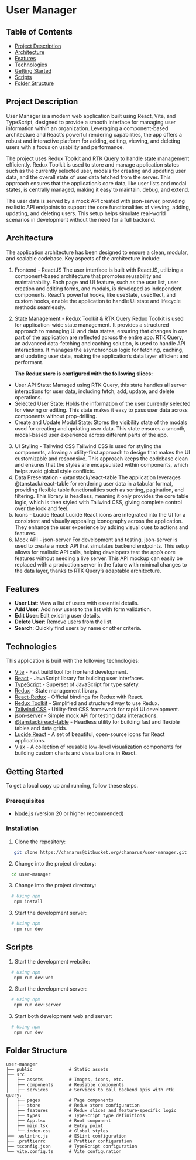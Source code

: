 # User Manager

## Table of Contents

- [Project Description](#features)
- [Architecture](#features)
- [Features](#features)
- [Technologies](#technologies)
- [Getting Started](#getting-started)
- [Scripts](#scripts)
- [Folder Structure](#folder-structure)

## Project Description

User Manager is a modern web application built using React, Vite, and TypeScript, designed to provide a smooth interface for managing user information within an organization. Leveraging a component-based architecture and React’s powerful rendering capabilities, the app offers a robust and interactive platform for adding, editing, viewing, and deleting users with a focus on usability and performance.

The project uses Redux Toolkit and RTK Query to handle state management efficiently. Redux Toolkit is used to store and manage application states such as the currently selected user, modals for creating and updating user data, and the overall state of user data fetched from the server. This approach ensures that the application’s core data, like user lists and modal states, is centrally managed, making it easy to maintain, debug, and extend.

The user data is served by a mock API created with json-server, providing realistic API endpoints to support the core functionalities of viewing, adding, updating, and deleting users. This setup helps simulate real-world scenarios in development without the need for a full backend.

## Architecture

The application architecture has been designed to ensure a clean, modular, and scalable codebase. Key aspects of the architecture include:

1. Frontend - ReactJS
   The user interface is built with ReactJS, utilizing a component-based architecture that promotes reusability and maintainability.
   Each page and UI feature, such as the user list, user creation and editing forms, and modals, is developed as independent components.
   React’s powerful hooks, like useState, useEffect, and custom hooks, enable the application to handle UI state and lifecycle methods seamlessly.
2. State Management - Redux Toolkit & RTK Query
   Redux Toolkit is used for application-wide state management. It provides a structured approach to managing UI and data states, ensuring that changes in one part of the application are reflected across the entire app.
   RTK Query, an advanced data-fetching and caching solution, is used to handle API interactions. It manages the asynchronous logic for fetching, caching, and updating user data, making the application’s data layer efficient and performant.

   **The Redux store is configured with the following slices:**

- User API State: Managed using RTK Query, this state handles all server interactions for user data, including fetch, add, update, and delete operations.
- Selected User State: Holds the information of the user currently selected for viewing or editing. This state makes it easy to pass user data across components without prop-drilling.
- Create and Update Modal State: Stores the visibility state of the modals used for creating and updating user data. This state ensures a smooth, modal-based user experience across different parts of the app.

3. UI Styling - Tailwind CSS
   Tailwind CSS is used for styling the components, allowing a utility-first approach to design that makes the UI customizable and responsive.
   This approach keeps the codebase clean and ensures that the styles are encapsulated within components, which helps avoid global style conflicts.
4. Data Presentation - @tanstack/react-table
   The application leverages @tanstack/react-table for rendering user data in a tabular format, providing flexible table functionalities such as sorting, pagination, and filtering.
   This library is headless, meaning it only provides the core table logic, which is then styled with Tailwind CSS, giving complete control over the look and feel.
5. Icons - Lucide React
   Lucide React icons are integrated into the UI for a consistent and visually appealing iconography across the application. They enhance the user experience by adding visual cues to actions and features.
6. Mock API - json-server
   For development and testing, json-server is used to create a mock API that simulates backend endpoints. This setup allows for realistic API calls, helping developers test the app’s core features without needing a live server.
   This API mockup can easily be replaced with a production server in the future with minimal changes to the data layer, thanks to RTK Query’s adaptable architecture.

## Features

- **User List**: View a list of users with essential details.
- **Add User**: Add new users to the list with form validation.
- **Edit User**: Edit existing user details.
- **Delete User**: Remove users from the list.
- **Search**: Quickly find users by name or other criteria.

## Technologies

This application is built with the following technologies:

- [Vite](https://vitejs.dev/) - Fast build tool for frontend development.
- [React](https://reactjs.org/) - JavaScript library for building user interfaces.
- [TypeScript](https://www.typescriptlang.org/) - Superset of JavaScript for type safety.
- [Redux](https://redux.js.org/) - State management library.
- [React-Redux](https://react-redux.js.org/) - Official bindings for Redux with React.
- [Redux Toolkit](https://redux-toolkit.js.org/) - Simplified and structured way to use Redux.
- [Tailwind CSS](https://tailwindcss.com/) - Utility-first CSS framework for rapid UI development.
- [json-server](https://github.com/typicode/json-server) - Simple mock API for testing data interactions.
- [@tanstack/react-table](https://tanstack.com/table/v8) - Headless utility for building fast and flexible tables and data grids.
- [Lucide React](https://lucide.dev/) - A set of beautiful, open-source icons for React applications.
- [Visx](https://airbnb.io/visx) - A collection of reusable low-level visualization components for building custom charts and visualizations in React.

## Getting Started

To get a local copy up and running, follow these steps.

### Prerequisites

- [Node.js](https://nodejs.org/) (version 20 or higher recommended)

### Installation

1. Clone the repository:

```bash
   git clone https://chanarus@bitbucket.org/chanarus/user-manager.git
```

2. Change into the project directory:

```bash
  cd user-manager
```

3. Change into the project directory:

```bash
  # Using npm
   npm install
```

3. Start the development server:

```bash
  # Using npm
   npm run dev
```

## Scripts

1. Start the development website:

```bash
  # Using npm
   npm run dev:web
```

2. Start the development server:

```bash
  # Using npm
   npm run dev:server
```

3. Start both development web and server:

```bash
  # Using npm
   npm run dev
```

## Folder Structure

```
user-manager
├── public              # Static assets
├── src
│   ├── assets          # Images, icons, etc.
│   ├── components      # Reusable components
│   ├── services        # Services to call backend apis with rtk query.
│   ├── pages           # Page components
│   ├── store           # Redux store configuration
│   ├── features        # Redux slices and feature-specific logic
│   ├── types           # TypeScript type definitions
│   ├── App.tsx         # Root component
│   ├── main.tsx        # Entry point
│   └── index.css       # Global styles
├── .eslintrc.js        # ESLint configuration
├── .prettierrc         # Prettier configuration
├── tsconfig.json       # TypeScript configuration
└── vite.config.ts      # Vite configuration

```
